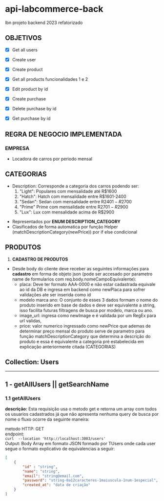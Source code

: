 # api-labcommerce-back
 lbn projeto backend 2023 refatorizado

## OBJETIVOS
- [x] Get all users
- [x]  Create user
- [x]  Create product
- [x]  Get all products funcionalidades 1 e 2
- [x]  Edit product by id
- [x]  Create purchase
- [x]  Delete purchase by id
- [x]  Get purchase by id


## REGRA DE NEGOCIO IMPLEMENTADA
### EMPRESA
- Locadora de carros por periodo mensal

## CATEGORIAS
- Description: Corresponde a categoria dos carros podendo ser:  
    1. "Light": Populares com mensalidade até R$1600
    2. "Hatch": Hatch com mensalidade entre R$1601-2400
    3. "Sedan": Sedan com mensalidade entre R$2401-R$2700
    4. "Prime" Prime com mensalidade entre R$2701-R$2900
    5. "Lux": Lux com mensalidade acima de R$2900
* Representados por **ENUM DESCRIPTION_CATEGORY**
* Clasificados de forma automatica por função Helper (matchDescriptionCategory(newPrice)) por if else condicional

## PRODUTOS
1. **CADASTRO DE PRODUTOS**
- Desde body do cliente deve receber as seguintes informações para **cadastro** em forma de objeto json (pode ser accesado por parametro name de formularios com req.body.nomeCampoEquivalente):
    - placa: Deve ter formato AAA-0000 e não estar cadastrada equivale ao 
       id da DB e ingresa em backend como newPlaca para sofrer validações ate ser inserida como id 
    - modelo  marca ano: O conjunto de esses 3 dados formam o nome do produto inserido em base de dados e deve ser equivalente a string, isso facilita futuras filtragens de busca por modelo, marca ou ano.
    - image_url: ingresa como newImage e é validada por um RegEx para url validas,
    - price: valor numerico ingressado como newPrice que ademas de determinar preço mensal do produto serve de parametro para função matchDescriptionCategory que determina a descrição do produto e essa é equivalente a categoria pré estabelecida em explicação anteriormente citada (CATEGORIAS)



## Collection: **Users**
----

## 1 - getAllUsers || getSearchName

### 1.1 getAllUsers
**descrição:** Esta requisição usa o metodo get e retorna um array com todos os usuarios cadastrados já que não apresenta nenhuma query de busca por nome o fluxo ocorre da seguinte maneira:

metodo HTTP: <span class="get">GET</span>   
endpoint:    
````curl  --location 'http://localhost:3003/users'````   
Output:
Body Array em formato JSON formado por TUsers onde cada user segue o formato explicativo de equivalencias a seguir:   

```JSON
[
    {
        "id" : "string",
        "name": "string",
        "email": "string@email.com",
        "password": "string-8a12caracteres-1maiuscula-1num-1especial",
        "created_at": "data de criação"
    }
]
